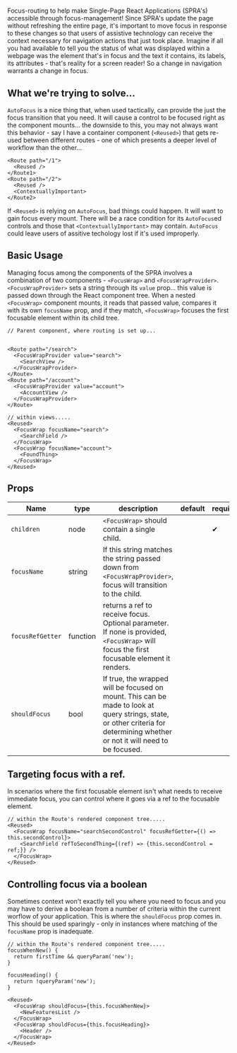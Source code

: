 # <FocusWrap>
Focus-routing to help make Single-Page React Applications (SPRA's) accessible through focus-management! Since SPRA's update the page without refreshing the entire page, it's important to move focus in response to these changes so that users of assistive technology can receive the context necessary for navigation actions that just took place. Imagine if all you had available to tell you the status of what was displayed within a webpage was the element that's in focus and the text it contains, its labels, its attributes - that's reality for a screen reader! So a change in navigation warrants a change in focus.

## What we're trying to solve...
`AutoFocus` is a nice thing that, when used tactically, can provide the just the focus transition that you need. It will cause a control to be focused right as the component mounts... the downside to this, you may not always want this behavior - say I have a container component (`<Reused>`) that gets re-used between different routes - one of which presents a deeper level of workflow than the other... 
```
<Route path="/1">
  <Reused />
</Route1>
<Route path="/2">
  <Reused />
  <ContextuallyImportant>
</Route2>
```
If `<Reused>` is relying on `AutoFocus`, bad things could happen. It will want to gain focus every mount. There will be a race condition for its `AutoFocus`ed controls and those that `<ContextuallyImportant>` may contain. `AutoFocus` could leave users of assitive techology lost if it's used improperly.

## Basic Usage
Managing focus among the components of the SPRA involves a combination of two components - `<FocusWrap>` and `<FocusWrapProvider>`. `<FocusWrapProvider>` sets a string through its `value` prop... this value is passed down through the React component tree. When a nested `<FocusWrap>` component mounts, it reads that passed value, compares it with its own `focusName` prop, and if they match, `<FocusWrap>` focuses the first focusable element within its child tree.

```
// Parent component, where routing is set up...


<Route path="/search">
  <FocusWrapProvider value="search">
    <SearchView />
  </FocusWrapProvider>
</Route>
<Route path="/account">
  <FocusWrapProvider value="account">
    <AccountView />
  </FocusWrapProvider>
</Route>
``` 

```
// within views.....
<Reused>
  <FocusWrap focusName="search">
    <SearchField />
  </FocusWrap>
  <FocusWrap focusName="account">
    <FoundThing>
  </FocusWrap>
</Reused>
```

## Props
Name | type | description | default | required
--- | --- | --- | --- | ---
`children` | node | `<FocusWrap>` should contain a single child. | | &#10004;
`focusName` | string | If this string matches the string passed down from `<FocusWrapProvider>`, focus will transition to the child. | |
`focusRefGetter` | function | returns a ref to receive focus. Optional parameter. If none is provided, `<FocusWrap>` will focus the first focusable element it renders. | |
`shouldFocus` | bool | If true, the wrapped will be focused on mount. This can be made to look at query strings, state, or other criteria for determining whether or not it will need to be focused. | | 

## Targeting focus with a ref.
In scenarios where the first focusable element isn't what needs to receive immediate focus, you can control where it goes via a ref to the focusable element.

```
// within the Route's rendered component tree.....
<Reused>
  <FocusWrap focusName="searchSecondControl" focusRefGetter={() => this.secondControl}>
    <SearchField refToSecondThing={(ref) => {this.secondControl = ref;}} />
  </FocusWrap>
</Reused>
```

## Controlling focus via a boolean
Sometimes context won't exactly tell you where you need to focus and you may have to derive a boolean from a number of criteria within the current worflow of your application. This is where the `shouldFocus` prop comes in. This should be used sparingly - only in instances where matching of the `focusName` prop is inadequate.

```
// within the Route's rendered component tree.....
focusWhenNew() {
  return firstTime && queryParam('new');
}

focusHeading() {
  return !queryParam('new');
}

<Reused>
  <FocusWrap shouldFocus={this.focusWhenNew}>
    <NewFeaturesList />
  </FocusWrap>
  <FocusWrap shouldFocus={this.focusHeading}>
    <Header />
  </FocusWrap>
</Reused>
```
